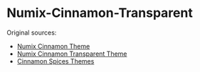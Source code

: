 # Numix-Cinnamon-Transparent

Original sources:
* [Numix Cinnamon Theme](https://github.com/zagortenay333/numix-cinnamon)
* [Numix Cinnamon Transparent Theme](https://github.com/edoz90/numix-cinnamon-transparent)
* [Cinnamon Spices Themes](https://github.com/linuxmint/cinnamon-spices-themes)
